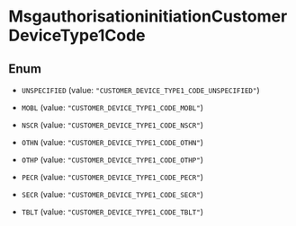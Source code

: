 

# MsgauthorisationinitiationCustomerDeviceType1Code

## Enum


* `UNSPECIFIED` (value: `"CUSTOMER_DEVICE_TYPE1_CODE_UNSPECIFIED"`)

* `MOBL` (value: `"CUSTOMER_DEVICE_TYPE1_CODE_MOBL"`)

* `NSCR` (value: `"CUSTOMER_DEVICE_TYPE1_CODE_NSCR"`)

* `OTHN` (value: `"CUSTOMER_DEVICE_TYPE1_CODE_OTHN"`)

* `OTHP` (value: `"CUSTOMER_DEVICE_TYPE1_CODE_OTHP"`)

* `PECR` (value: `"CUSTOMER_DEVICE_TYPE1_CODE_PECR"`)

* `SECR` (value: `"CUSTOMER_DEVICE_TYPE1_CODE_SECR"`)

* `TBLT` (value: `"CUSTOMER_DEVICE_TYPE1_CODE_TBLT"`)



